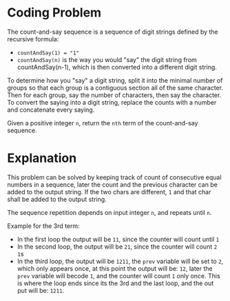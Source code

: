 # Coding Problem

The count-and-say sequence is a sequence of digit strings defined by the recursive formula:

- `countAndSay(1) = "1"`
- `countAndSay(n)` is the way you would "say" the digit string from countAndSay(n-1), which is then       converted into a different digit string.

To determine how you "say" a digit string, split it into the minimal number of groups so that each group is a contiguous section all of the same character. Then for each group, say the number of characters, then say the character. To convert the saying into a digit string, replace the counts with a number and concatenate every saying.

Given a positive integer `n`, return the `nth` term of the count-and-say sequence.

# Explanation

This problem can be solved by keeping track of count of consecutive equal numbers in a sequence, later the count and the previous character can be added to the output string. If the two chars are different, `1` and that char shall be added to the output string.

The sequence repetition depends on input integer `n`, and repeats until `n`.

Example for the 3rd term:

- In the first loop the output will be `11`, since the counter will count until `1`
- In the second loop, the output will be `21`, since the counter will count `2` `1`s
- In the third loop, the output will be `1211`, the `prev` variable will be set to `2`, which only appears once, at this point the output will be: `12`, later the `prev` variable will becode `1`, and the counter will count `1` only once. This is where the loop ends since its the 3rd and the last loop, and the out put will be: `1211`.
